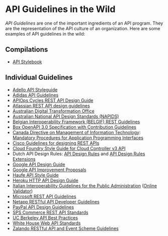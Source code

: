 # API Guidelines in the Wild

*API Guidelines* are one of the important ingredients of an API program. They are the representation of the API culture of an organization. Here are some examples of API guidelines in the wild:


## Compilations

* [API Stylebook](http://apistylebook.com/design/guidelines/)


## Individual Guidelines

* [Adello API Styleguide](https://github.com/adello/api-style-guide)
* [Adidas API Guidelines](https://github.com/adidas/api-guidelines)
* [APIOps Cycles REST API Design Guide](https://www.apiopscycles.com/resources/rest-api-design-guide)
* [Atlassian REST API design guidelines](https://developer.atlassian.com/server/framework/atlassian-sdk/atlassian-rest-api-design-guidelines-version-1/)
* [Australian Digital Transformation Office](https://apiguide.readthedocs.io/en/latest/)
* [Australian National API Design Standards (NAPIDS)](https://api.gov.au/standards/national_api_standards/)
* [Belgian Interoperability Framework (BELGIF) REST Guidelines](https://www.belgif.be/specification/rest/api-guide/)
* [Box OpenAPI 3.0 Specification with Contribution Guidelines](https://github.com/box/box-openapi)
* [Canada Directive on Management of Information Technology](https://www.tbs-sct.gc.ca/pol/doc-eng.aspx?id=15249): [Mandatory Procedures for Application Programming Interfaces](https://www.tbs-sct.gc.ca/pol/doc-eng.aspx?id=15249&section=procedure&p=D)
* [Cisco Guidelines for designing REST APIs](https://github.com/CiscoDevNet/api-design-guide)
* [Cloud Foundry Style Guide for Cloud Controller v3 API](https://github.com/cloudfoundry/cc-api-v3-style-guide)
* Dutch API Design Rules: [API Design Rules](https://publicatie.centrumvoorstandaarden.nl/api/adr/) and [API Design Rules Extensions](https://geonovum.github.io/KP-APIs/API-strategie-extensies)
* [Google API Design Guide](https://cloud.google.com/apis/design/)
* [Google API Improvement Proposals](https://google.aip.dev/)
* [Haufe API Style Guide](https://github.com/Haufe-Lexware/api-style-guide)
* [Heroku HTTP API Design Guide](https://github.com/interagent/http-api-design)
* [Italian Interoperability Guidelines for the Public Administration](https://docs.italia.it/italia/piano-triennale-ict/lg-modellointeroperabilita-docs) ([Online Validator](https://italia.github.io/api-oas-checker/))
* [Microsoft REST API Guidelines](https://github.com/microsoft/api-guidelines/blob/vNext/Guidelines.md )
* [Netapp RESTful API Developer Guidelines](https://cobra.netapp.com/guide/)
* [PayPal API Design Guidelines](https://github.com/paypal/api-standards/blob/master/api-style-guide.md)
* [SPS Commerce REST API Standards](https://spscommerce.github.io/sps-api-standards/)
* [UC Berkeley API Best Practices](https://integration-services.berkeley.edu/integration-competency-center/api-best-practices)
* [White House Web API Standards](https://github.com/WhiteHouse/api-standards)
* [Zalando RESTful API and Event Scheme Guidelines](https://opensource.zalando.com/restful-api-guidelines/)
